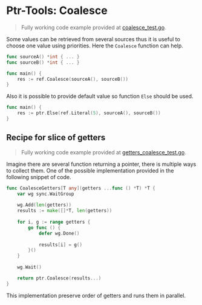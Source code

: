 # Ptr-Tools: Coalesce

> Fully working code example provided at [coalesce_test.go](../examples/coalesce_test.go).


Some values can be retrieved from several sources thus it is useful to choose one value using priorities. Here the
`Coalesce` function can help.

```go
func sourceA() *int { ... }
func sourceB() *int { ... }

func main() {
    res := ref.Coalesce(sourceA(), sourceB())
}
```

Also it is possible to provide default value so function `Else` should be used.

```go
func main() {
    res := ptr.Else(ref.Literal(5), sourceA(), sourceB())
}
```

## Recipe for slice of getters

> Fully working code example provided at [getters_coalesce_test.go](../examples/getters_coalesce_test.go).


Imagine there are several function returning a pointer, there is multiple ways to collect them. One of the possible
implementation provided in the following snippet of code.

```go
func CoalesceGetters[T any](getters ...func () *T) *T {
    var wg sync.WaitGroup
    
    wg.Add(len(getters))
    results := make([]*T, len(getters))
    
    for i, g := range getters {
        go func () {
            defer wg.Done()
            
            results[i] = g()
        }()
    }
    
    wg.Wait()

    return ptr.Coalesce(results...)
}
```

This implementation preserve order of getters and runs them in parallel.
